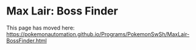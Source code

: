 # Max Lair: Boss Finder

This page has moved here: https://pokemonautomation.github.io/Programs/PokemonSwSh/MaxLair-BossFinder.html

